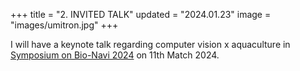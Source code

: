 +++
title = "2. INVITED TALK"
updated = "2024.01.23"
image = "images/umitron.jpg"
+++

I will have a keynote talk regarding computer vision x aquaculture in [Symposium on Bio-Navi 2024](https://bio-navigation.jp/navisympo2024/) on 11th Match 2024.
